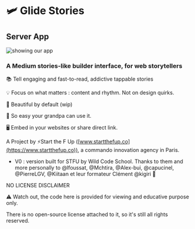 # 🛩 Glide Stories

## Server App

![showing our app](https://i.imgur.com/RbMqT53.jpg)

### A Medium stories-like builder interface, for web storytellers


  📚 Tell engaging and fast-to-read, addictive tappable stories

  💡 Focus on what matters : content and rhythm. Not on design quirks.

  🌷 Beautiful by default (wip)

  👊 So easy your grandpa can use it.

  🖥 Embed in your websites or share direct link.



A Project by ⚡️Start the F Up ([www.startthefup.co](https://www.startthefup.co)), a commando innovation agency in Paris.


* V0 : version built for STFU by Wild Code School. Thanks to them and more personally to @lfoussat, @Mchtira, @Alex-bui, @capucinel, @PierreLGV, @Kiitaan et leur formateur Clément @kigiri 🙌




NO LICENSE DISCLAIMER

⚠️ Watch out, the code here is provided for viewing and educative purpose only. 

There is no open-source license attached to it, so it's still all rights reserved.
